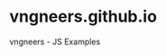 # vngneers.github.io
vngneers - JS Examples
<!--stackedit_data:
eyJoaXN0b3J5IjpbLTY5NDU2NTgxMV19
-->